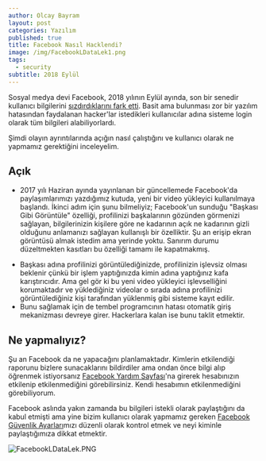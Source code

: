```yaml
---
author: Olcay Bayram
layout: post
categories: Yazılım
published: true
title: Facebook Nasıl Hacklendi?
image: /img/FacebookLDataLek1.png
tags:
  - security
subtitle: 2018 Eylül
---
```

Sosyal medya devi Facebook, 2018 yılının Eylül ayında, son bir senedir kullanıcı bilgilerini [sızdırdıklarını fark etti](https://newsroom.fb.com/news/2018/09/security-update/). Basit ama bulunması zor bir yazılım hatasından faydalanan hacker'lar istedikleri kullanıcılar adına sisteme login olarak tüm bilgileri alabiliyorlardı.

Şimdi olayın ayrıntılarında açığın nasıl çalıştığını ve kullanıcı olarak ne yapmamız gerektiğini inceleyelim.

## Açık

- 2017 yılı Haziran ayında yayınlanan bir güncellemede Facebook'da paylaşımlarımızı yazdığımız kutuda, yeni bir video yükleyici kullanılmaya başlandı.
İkinci adım için şunu bilmeliyiz; Facebook'un sunduğu "Başkası Gibi Görüntüle" özelliği, profilinizi başkalarının gözünden görmenizi sağlayan, bilgilerinizin kişilere göre ne kadarının açık ne kadarının gizli olduğunu anlamanızı sağlayan kullanışlı bir özelliktir. Şu an erişip ekran görüntüsü almak istedim ama yerinde yoktu. Sanırım durumu düzeltmekten kasıtları bu özelliği tamamı ile kapatmakmış.
<!--more-->

- Başkası adına profilinizi görüntülediğinizde, profilinizin işlevsiz olması beklenir çünkü bir işlem yaptığınızda kimin adına yaptığınız kafa karıştırıcıdır. Ama gel gör ki bu yeni video yükleyici işlevselliğini korumaktadır ve yüklediğiniz videolar o sırada adına profilinizi görüntülediğiniz kişi tarafından yüklenmiş gibi sisteme kayıt edilir.
- Bunu sağlamak için de tembel programcının hatası otomatik giriş mekanizması devreye girer. Hackerlara kalan ise bunu taklit etmektir.

## Ne yapmalıyız?

Şu an Facebook da ne yapacağını planlamaktadır. Kimlerin etkilendiği raporunu bizlere sunacaklarını bildirdiler ama ondan önce bilgi alıp öğrenmek istiyorsanız [Facebook Yardım Sayfası](https://www.facebook.com/help/2687943754764396)'na girerek hesabınızın etkilenip etkilenmediğini görebilirsiniz. Kendi hesabımın etkilenmediğini görebiliyorum.

Facebook aslında yakın zamanda bu bilgileri istekli olarak paylaştığını da kabul etmişti ama yine bizim kullanıcı olarak yapmamız gereken [Facebook Güvenlik Ayarları](https://www.facebook.com/settings?tab=security)mızı düzenli olarak kontrol etmek ve neyi kiminle paylaştığımıza dikkat etmektir.

![FacebookLDataLek.PNG]({{site.baseurl}}/img/FacebookLDataLek.PNG)
